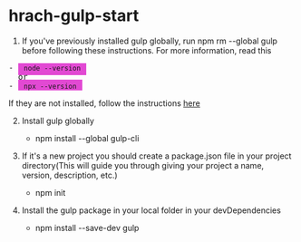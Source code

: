 # hrach-gulp-start

1. If you've previously installed gulp globally, run npm rm --global gulp before following these instructions. For more information, read this

<pre>
- <code style="background-color: #E249D3; padding: 5px 10px">node --version</code>
  or
- <code style="background-color: #E249D3; padding: 5px 10px">npx --version</code>
</pre>

If they are not installed, follow the instructions <a href="https://nodejs.org/en/">here</a>

2. Install gulp globally

   - npm install --global gulp-cli

3. If it's a new project you should create a package.json file in your project directory(This will guide you through giving your project a name, version, description, etc.)

   - npm init

4. Install the gulp package in your local folder in your devDependencies

   - npm install --save-dev gulp
